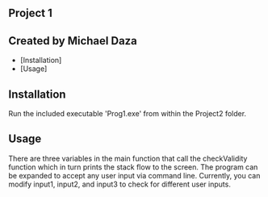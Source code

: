 ## Project 1
## Created by Michael Daza

- [Installation]
- [Usage]

## Installation

Run the included executable 'Prog1.exe' from within the Project2 folder. 

## Usage

There are three variables in the main function that call the checkValidity function which in turn prints the stack flow to the screen. 
The program can be expanded to accept any user input via command line. Currently, you can modify input1, input2, and input3 to check for different user inputs. 
